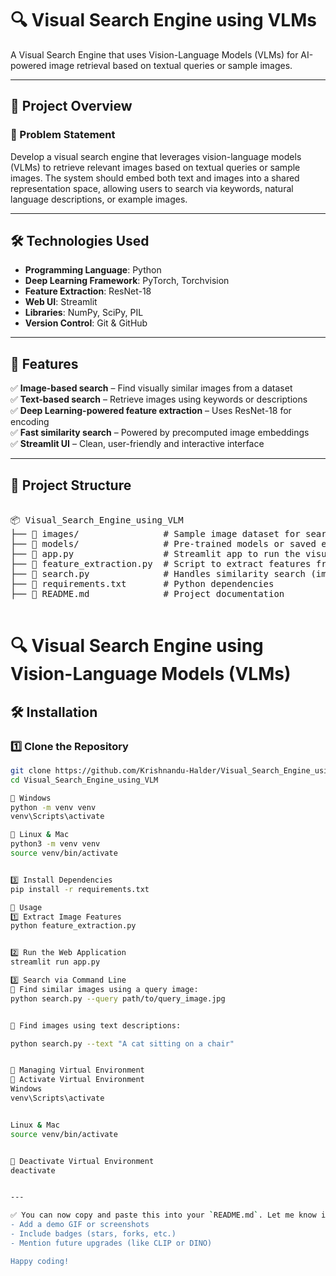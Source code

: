 # 🔍 Visual Search Engine using VLMs

A Visual Search Engine that uses Vision-Language Models (VLMs) for AI-powered image retrieval based on textual queries or sample images.

---

## 📌 Project Overview

### 🧠 Problem Statement

Develop a visual search engine that leverages vision-language models (VLMs) to retrieve 
relevant images based on textual queries or sample images. The system should embed both text 
and images into a shared representation space, allowing users to search via keywords, natural 
language descriptions, or example images. 

---

## 🛠 Technologies Used

- **Programming Language**: Python  
- **Deep Learning Framework**: PyTorch, Torchvision  
- **Feature Extraction**: ResNet-18  
- **Web UI**: Streamlit  
- **Libraries**: NumPy, SciPy, PIL  
- **Version Control**: Git & GitHub

---

## 📌 Features

✅ **Image-based search** – Find visually similar images from a dataset  
✅ **Text-based search** – Retrieve images using keywords or descriptions  
✅ **Deep Learning-powered feature extraction** – Uses ResNet-18 for encoding  
✅ **Fast similarity search** – Powered by precomputed image embeddings  
✅ **Streamlit UI** – Clean, user-friendly and interactive interface


---

## 📁 Project Structure

<pre>

📦 Visual_Search_Engine_using_VLM
├── 📂 images/                # Sample image dataset for search
├── 📂 models/                # Pre-trained models or saved embeddings
├── 📜 app.py                 # Streamlit app to run the visual search engine
├── 📜 feature_extraction.py  # Script to extract features from images using ResNet-18
├── 📜 search.py              # Handles similarity search (image & text-based)
├── 📜 requirements.txt       # Python dependencies
├── 📜 README.md              # Project documentation

</pre>

# 🔍 Visual Search Engine using Vision-Language Models (VLMs)

## 🛠 Installation

### 1️⃣ Clone the Repository
```bash
git clone https://github.com/Krishnandu-Halder/Visual_Search_Engine_using_VLM.git
cd Visual_Search_Engine_using_VLM

🔹 Windows
python -m venv venv
venv\Scripts\activate

🔹 Linux & Mac
python3 -m venv venv
source venv/bin/activate


3️⃣ Install Dependencies
pip install -r requirements.txt

🚀 Usage
1️⃣ Extract Image Features
python feature_extraction.py


2️⃣ Run the Web Application
streamlit run app.py

3️⃣ Search via Command Line
🔹 Find similar images using a query image:
python search.py --query path/to/query_image.jpg


🔹 Find images using text descriptions:

python search.py --text "A cat sitting on a chair"


🔧 Managing Virtual Environment
🔹 Activate Virtual Environment
Windows
venv\Scripts\activate


Linux & Mac
source venv/bin/activate


🔹 Deactivate Virtual Environment
deactivate


---

✅ You can now copy and paste this into your `README.md`. Let me know if you'd like to:
- Add a demo GIF or screenshots  
- Include badges (stars, forks, etc.)  
- Mention future upgrades (like CLIP or DINO)  

Happy coding!

